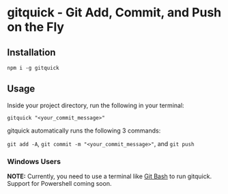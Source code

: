 # gitquick - Git Add, Commit, and Push on the Fly

## Installation

`npm i -g gitquick`

## Usage

Inside your project directory, run the following in your terminal:

`gitquick "<your_commit_message>"`

gitquick automatically runs the following 3 commands:

`git add -A`, `git commit -m "<your_commit_message>"`, and `git push`

### Windows Users

**NOTE:** Currently, you need to use a terminal like [Git Bash](https://git-scm.com/downloads) to run gitquick. Support for Powershell coming soon.

